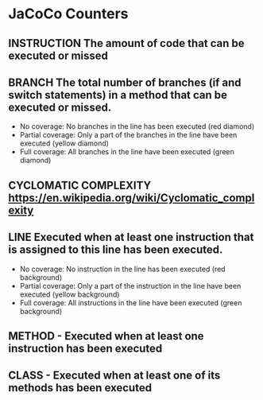 # JaCoCo Counters
## INSTRUCTION	The amount of code that can be executed or missed
## BRANCH	The total number of branches (if and switch statements) in a method that can be executed or missed.
   * No coverage: No branches in the line has been executed (red diamond)
   * Partial coverage: Only a part of the branches in the line have been executed (yellow diamond)
   * Full coverage: All branches in the line have been executed (green diamond)
## CYCLOMATIC COMPLEXITY	https://en.wikipedia.org/wiki/Cyclomatic_complexity
## LINE	Executed when at least one instruction that is assigned to this line has been executed.
   * No coverage: No instruction in the line has been executed (red background)
   * Partial coverage: Only a part of the instruction in the line have been executed (yellow background)
   * Full coverage: All instructions in the line have been executed (green background)
## METHOD -	Executed when at least one instruction has been executed
## CLASS -	Executed when at least one of its methods has been executed
